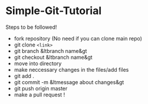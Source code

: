 # Simple-Git-Tutorial
Steps to be followed!

* fork repository (No need if you can clone main repo)
* git clone `<link>`
* git branch &ltbranch name&gt
* git checkout &ltbranch name&gt
* move into directory
* make neccessary changes in the files/add files
* git add .
* git commit -m &ltmessage about changes&gt
* git push origin master
* make a pull request !

